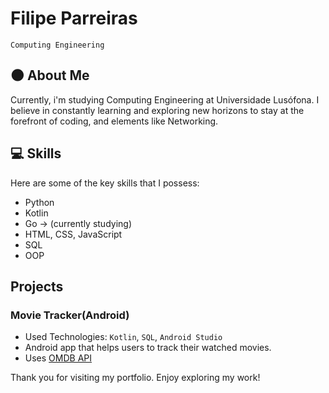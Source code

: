 # Filipe Parreiras
`Computing Engineering`

## :new_moon: About Me

  Currently, i'm studying Computing Engineering at Universidade Lusófona. I believe in constantly learning and exploring new horizons to stay at the forefront of coding, and elements like Networking. 

## :computer: Skills

Here are some of the key skills that I possess:

- Python
- Kotlin
- Go -> (currently studying)
- HTML, CSS, JavaScript
- SQL
- OOP

## Projects

### Movie Tracker(Android)
  - Used Technologies: `Kotlin`, `SQL`, `Android Studio`
  - Android app that helps users to track their watched movies.
  - Uses [OMDB API](https://www.omdbapi.com/)


Thank you for visiting my portfolio. Enjoy exploring my work!
